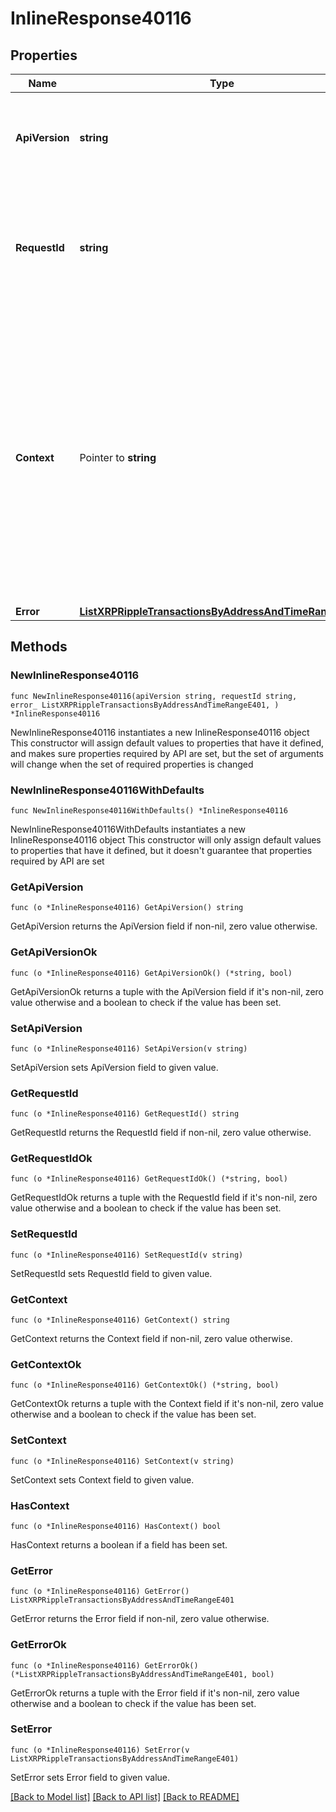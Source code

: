# InlineResponse40116

## Properties

Name | Type | Description | Notes
------------ | ------------- | ------------- | -------------
**ApiVersion** | **string** | Specifies the version of the API that incorporates this endpoint. | 
**RequestId** | **string** | Defines the ID of the request. The &#x60;requestId&#x60; is generated by Crypto APIs and it&#39;s unique for every request. | 
**Context** | Pointer to **string** | In batch situations the user can use the context to correlate responses with requests. This property is present regardless of whether the response was successful or returned as an error. &#x60;context&#x60; is specified by the user. | [optional] 
**Error** | [**ListXRPRippleTransactionsByAddressAndTimeRangeE401**](ListXRPRippleTransactionsByAddressAndTimeRangeE401.md) |  | 

## Methods

### NewInlineResponse40116

`func NewInlineResponse40116(apiVersion string, requestId string, error_ ListXRPRippleTransactionsByAddressAndTimeRangeE401, ) *InlineResponse40116`

NewInlineResponse40116 instantiates a new InlineResponse40116 object
This constructor will assign default values to properties that have it defined,
and makes sure properties required by API are set, but the set of arguments
will change when the set of required properties is changed

### NewInlineResponse40116WithDefaults

`func NewInlineResponse40116WithDefaults() *InlineResponse40116`

NewInlineResponse40116WithDefaults instantiates a new InlineResponse40116 object
This constructor will only assign default values to properties that have it defined,
but it doesn't guarantee that properties required by API are set

### GetApiVersion

`func (o *InlineResponse40116) GetApiVersion() string`

GetApiVersion returns the ApiVersion field if non-nil, zero value otherwise.

### GetApiVersionOk

`func (o *InlineResponse40116) GetApiVersionOk() (*string, bool)`

GetApiVersionOk returns a tuple with the ApiVersion field if it's non-nil, zero value otherwise
and a boolean to check if the value has been set.

### SetApiVersion

`func (o *InlineResponse40116) SetApiVersion(v string)`

SetApiVersion sets ApiVersion field to given value.


### GetRequestId

`func (o *InlineResponse40116) GetRequestId() string`

GetRequestId returns the RequestId field if non-nil, zero value otherwise.

### GetRequestIdOk

`func (o *InlineResponse40116) GetRequestIdOk() (*string, bool)`

GetRequestIdOk returns a tuple with the RequestId field if it's non-nil, zero value otherwise
and a boolean to check if the value has been set.

### SetRequestId

`func (o *InlineResponse40116) SetRequestId(v string)`

SetRequestId sets RequestId field to given value.


### GetContext

`func (o *InlineResponse40116) GetContext() string`

GetContext returns the Context field if non-nil, zero value otherwise.

### GetContextOk

`func (o *InlineResponse40116) GetContextOk() (*string, bool)`

GetContextOk returns a tuple with the Context field if it's non-nil, zero value otherwise
and a boolean to check if the value has been set.

### SetContext

`func (o *InlineResponse40116) SetContext(v string)`

SetContext sets Context field to given value.

### HasContext

`func (o *InlineResponse40116) HasContext() bool`

HasContext returns a boolean if a field has been set.

### GetError

`func (o *InlineResponse40116) GetError() ListXRPRippleTransactionsByAddressAndTimeRangeE401`

GetError returns the Error field if non-nil, zero value otherwise.

### GetErrorOk

`func (o *InlineResponse40116) GetErrorOk() (*ListXRPRippleTransactionsByAddressAndTimeRangeE401, bool)`

GetErrorOk returns a tuple with the Error field if it's non-nil, zero value otherwise
and a boolean to check if the value has been set.

### SetError

`func (o *InlineResponse40116) SetError(v ListXRPRippleTransactionsByAddressAndTimeRangeE401)`

SetError sets Error field to given value.



[[Back to Model list]](../README.md#documentation-for-models) [[Back to API list]](../README.md#documentation-for-api-endpoints) [[Back to README]](../README.md)


